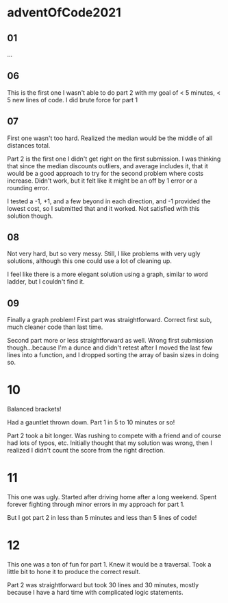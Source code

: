 # adventOfCode2021

## 01



...

## 06
This is the first one I wasn't able to do part 2 with my goal of < 5 minutes,
< 5 new lines of code.  I did brute force for part 1

## 07

First one wasn't too hard.  Realized the median would be the middle of all
distances total.

Part 2 is the first one I didn't get right on the first submission.  I was
thinking that since the median discounts outliers, and average includes it, that
it would be a good approach to try for the second problem where costs increase.
Didn't work, but it felt like it might be an off by 1 error or a rounding error.

I tested a -1, +1, and a few beyond in each direction, and -1 provided the
lowest cost, so I submitted that and it worked.  Not satisfied with this
solution though.

## 08
Not very hard, but so very messy.  Still, I like problems with very ugly
solutions, although this one could use a lot of cleaning up.

I feel like there is a more elegant solution using a graph, similar to word
ladder, but I couldn't find it.

## 09
Finally a graph problem!  First part was straightforward.  Correct first sub,
much cleaner code than last time.

Second part more or less straightforward as well.  Wrong first submission
though...because I'm a dunce and didn't retest after I moved the last few lines
into a function, and I dropped sorting the array of basin sizes in doing so.

# 10
Balanced brackets!

Had a gauntlet thrown down.  Part 1 in 5 to 10 minutes or so!

Part 2 took a bit longer.  Was rushing to compete with a friend and of course
had lots of typos, etc.  Initially thought that my solution was wrong, then
I realized I didn't count the score from the right direction.

# 11
This one was ugly.  Started after driving home after a long weekend.  Spent forever fighting through minor errors in my approach for part 1.

But I got part 2 in less than 5 minutes and less than 5 lines of code!

# 12
This one was a ton of fun for part 1.  Knew it would be a traversal.  Took a little bit to hone it to produce the correct result.

Part 2 was straightforward but took 30 lines and 30 minutes, mostly because I
have a hard time with complicated logic statements.
